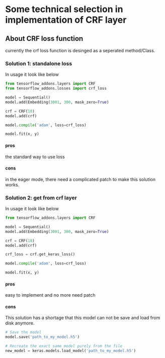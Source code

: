 # Some technical selection in implementation of CRF layer
## About CRF loss function
currently the crf loss function is desinged as a seperated method/Class. 
### Solution 1: standalone loss
In usage it look like below

```python
from tensorflow_addons.layers import CRF
from tensorflow_addons.losses import crf_loss

model = Sequential()
model.add(Embedding(3001, 300, mask_zero=True)

crf = CRF(10)
model.add(crf)

model.compile('adam', loss=crf_loss)

model.fit(x, y)
```

#### pros ####
the standard way to use loss

#### cons ####
in the eager mode, there need a complicated patch to make this solution works. 

### Solution 2: get from crf layer ###
In usage it look like below

```python
from tensorflow_addons.layers import CRF

model = Sequential()
model.add(Embedding(3001, 300, mask_zero=True)

crf = CRF(10)
model.add(crf)

crf_loss = crf.get_keras_loss()

model.compile('adam', loss=crf_loss)

model.fit(x, y)
```

#### pros ####
easy to implement and no more need patch

#### cons ####

This solution has a shortage that this model can not be save and load from disk anymore.

```python
# Save the model
model.save('path_to_my_model.h5')

# Recreate the exact same model purely from the file
new_model = keras.models.load_model('path_to_my_model.h5')
```
